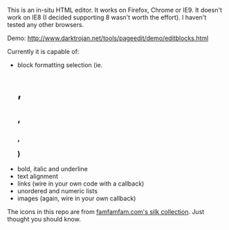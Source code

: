 This is an in-situ HTML editor. It works on Firefox, Chrome or IE9. It doesn't work on IE8 (I decided supporting 8 wasn't worth the effort). I haven't tested any other browsers.

Demo: http://www.darktrojan.net/tools/pageedit/demo/editblocks.html

Currently it is capable of:

* block formatting selection (ie. <h1>, <h2>, <h3>, <p>)
* bold, italic and underline
* text alignment
* links (wire in your own code with a callback)
* unordered and numeric lists
* images (again, wire in your own callback)

The icons in this repo are from [famfamfam.com's silk collection](http://www.famfamfam.com/lab/icons/silk/). Just thought you should know.
